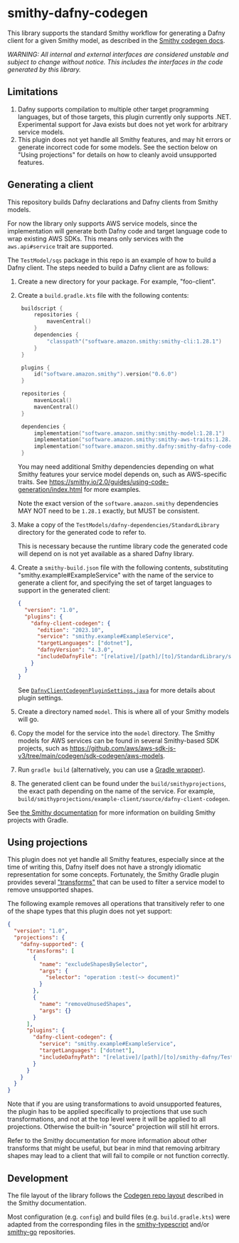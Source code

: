 # smithy-dafny-codegen

This library supports the standard Smithy workflow
for generating a Dafny client for a given Smithy model,
as described in the
[Smithy codegen docs](https://smithy.io/2.0/guides/using-code-generation/generating-a-client.html).

_WARNING: All internal and external interfaces are considered unstable and subject to change without notice.
This includes the interfaces in the code generated by this library._

## Limitations

1. Dafny supports compilation to multiple other target programming languages,
   but of those targets, this plugin currently only supports .NET.
   Experimental support for Java exists
   but does not yet work for arbitrary service models.
2. This plugin does not yet handle all Smithy features,
   and may hit errors or generate incorrect code for some models.
   See the section below on "Using projections" for details
   on how to cleanly avoid unsupported features.

## Generating a client

This repository builds Dafny declarations and Dafny clients from Smithy
models.

For now the library only supports AWS service models,
since the implementation will generate both Dafny code and target language code
to wrap existing AWS SDKs.
This means only services with the `aws.api#service` trait are supported.

The `TestModel/sqs` package in this repo is an example of
how to build a Dafny client. The steps needed to build a Dafny client
are as follows:

1. Create a new directory for your package. For example, "foo-client".

2. Create a `build.gradle.kts` file with the following contents:

   ```kotlin
    buildscript {
        repositories {
            mavenCentral()
        }
        dependencies {
            "classpath"("software.amazon.smithy:smithy-cli:1.28.1")
        }
    }

    plugins {
        id("software.amazon.smithy").version("0.6.0")
    }

    repositories {
        mavenLocal()
        mavenCentral()
    }

    dependencies {
        implementation("software.amazon.smithy:smithy-model:1.28.1")
        implementation("software.amazon.smithy:smithy-aws-traits:1.28.1")
        implementation("software.amazon.smithy.dafny:smithy-dafny-codegen:0.1.0")
    }
   ```

   You may need additional Smithy dependencies depending on what Smithy features
   your service model depends on, such as AWS-specific traits.
   See https://smithy.io/2.0/guides/using-code-generation/index.html for more examples.

   Note the exact version of the `software.amazon.smithy` dependencies MAY NOT need to be
   `1.28.1` exactly, but MUST be consistent.

3. Make a copy of the `TestModels/dafny-dependencies/StandardLibrary` directory
   for the generated code to refer to.

   This is necessary because the runtime library code the generated code will depend on
   is not yet available as a shared Dafny library.

4. Create a `smithy-build.json` file with the following contents,
   substituting "smithy.example#ExampleService" with the name of the service
   to generate a client for, and specifying the set of target languages
   to support in the generated client:

   ```json
   {
     "version": "1.0",
     "plugins": {
       "dafny-client-codegen": {
         "edition": "2023.10",
         "service": "smithy.example#ExampleService",
         "targetLanguages": ["dotnet"],
         "dafnyVersion": "4.3.0",
         "includeDafnyFile": "[relative]/[path]/[to]/StandardLibrary/src/Index.dfy"
       }
     }
   }
   ```

   See [`DafnyClientCodegenPluginSettings.java`](https://github.com/awslabs/smithy-dafny/blob/main-1.x/codegen/smithy-dafny-codegen/src/main/java/software/amazon/smithy/dafny/codegen/DafnyClientCodegenPluginSettings.java) for more details about plugin settings.

5. Create a directory named `model`. This is where all of your Smithy models
   will go.

6. Copy the model for the service into the `model` directory.
   The Smithy models for AWS services can be found in several Smithy-based SDK projects,
   such as
   https://github.com/aws/aws-sdk-js-v3/tree/main/codegen/sdk-codegen/aws-models.

7. Run `gradle build` (alternatively, you can use a
   [Gradle wrapper](https://docs.gradle.org/current/userguide/gradle_wrapper.html)).

8. The generated client can be found under the `build/smithyprojections`,
   the exact path depending on the name of the service.
   For example, `build/smithyprojections/example-client/source/dafny-client-codegen`.

See [the Smithy documentation](https://smithy.io/2.0/guides/building-models/gradle-plugin.html)
for more information on building Smithy projects with Gradle.

## Using projections

This plugin does not yet handle all Smithy features, especially since
at the time of writing this, Dafny itself does not have a strongly
idiomatic representation for some concepts.
Fortunately, the Smithy Gradle plugin provides several
["transforms"](https://smithy.io/2.0/guides/building-models/build-config.html#transforms)
that can be used to filter a service model
to remove unsupported shapes.

The following example removes all operations that transitively refer
to one of the shape types that this plugin does not yet support:

```json
{
  "version": "1.0",
  "projections": {
    "dafny-supported": {
      "transforms": [
        {
          "name": "excludeShapesBySelector",
          "args": {
            "selector": "operation :test(~> document)"
          }
        },
        {
          "name": "removeUnusedShapes",
          "args": {}
        }
      ],
      "plugins": {
        "dafny-client-codegen": {
          "service": "smithy.example#ExampleService",
          "targetLanguages": ["dotnet"],
          "includeDafnyPath": "[relative]/[path]/[to]/smithy-dafny/TestModels/dafny-dependencies/StandardLibrary/src/Index.dfy"
        }
      }
    }
  }
}
```

Note that if you are using transformations to avoid unsupported features,
the plugin has to be applied specifically to projections that use such transformations,
and not at the top level were it will be applied to all projections.
Otherwise the built-in "source" projection will still hit errors.

Refer to the Smithy documentation for more information about other transforms
that might be useful, but bear in mind that removing arbitrary shapes may lead
to a client that will fail to compile or not function correctly.

## Development

The file layout of the library follows the
[Codegen repo layout](https://smithy.io/2.0/guides/building-codegen/creating-codegen-repo.html#codegen-repo-layout)
described in the Smithy documentation.

Most configuration (e.g. `config`) and build files (e.g. `build.gradle.kts`)
were adapted from the corresponding files in the
[smithy-typescript](https://github.com/awslabs/smithy-typescript)
and/or
[smithy-go](https://github.com/aws/smithy-go/tree/main/codegen)
repositories.
